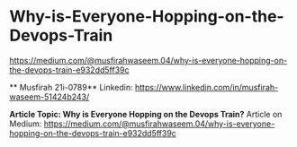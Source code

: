 # Why-is-Everyone-Hopping-on-the-Devops-Train
https://medium.com/@musfirahwaseem.04/why-is-everyone-hopping-on-the-devops-train-e932dd5ff39c

** Musfirah 21i-0789**
Linkedin: https://www.linkedin.com/in/musfirah-waseem-51424b243/

**Article Topic: Why is Everyone Hopping on the Devops Train?**
Article on Medium: https://medium.com/@musfirahwaseem.04/why-is-everyone-hopping-on-the-devops-train-e932dd5ff39c


